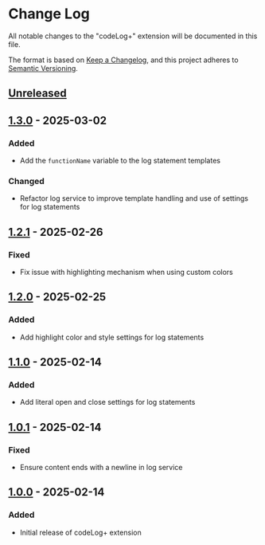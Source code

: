 # Change Log

All notable changes to the "codeLog+" extension will be documented in this file.

The format is based on [Keep a Changelog](https://keepachangelog.com/en/1.0.0/),
and this project adheres to [Semantic Versioning](https://semver.org/spec/v2.0.0.html).

## [Unreleased]

## [1.3.0] - 2025-03-02

### Added

- Add the `functionName` variable to the log statement templates

### Changed

- Refactor log service to improve template handling and use of settings for log statements

## [1.2.1] - 2025-02-26

### Fixed

- Fix issue with highlighting mechanism when using custom colors

## [1.2.0] - 2025-02-25

### Added

- Add highlight color and style settings for log statements

## [1.1.0] - 2025-02-14

### Added

- Add literal open and close settings for log statements

## [1.0.1] - 2025-02-14

### Fixed

- Ensure content ends with a newline in log service

## [1.0.0] - 2025-02-14

### Added

- Initial release of codeLog+ extension

[Unreleased]: https://github.com/ManuelGil/vscode-code-log-plus/compare/v1.3.0...HEAD
[1.3.0]: https://github.com/ManuelGil/vscode-code-log-plus/compare/v1.2.1...v1.3.0
[1.2.1]: https://github.com/ManuelGil/vscode-code-log-plus/compare/v1.2.0...v1.2.1
[1.2.0]: https://github.com/ManuelGil/vscode-code-log-plus/compare/v1.1.0...v1.2.0
[1.1.0]: https.//github.com/ManuelGil/vscode-code-log-plus/compare/v1.0.1...v1.1.0
[1.0.1]: https://github.com/ManuelGil/vscode-code-log-plus/compare/v1.0.0...v1.0.1
[1.0.0]: https://github.com/ManuelGil/vscode-code-log-plus/releases/tag/v1.0.0
